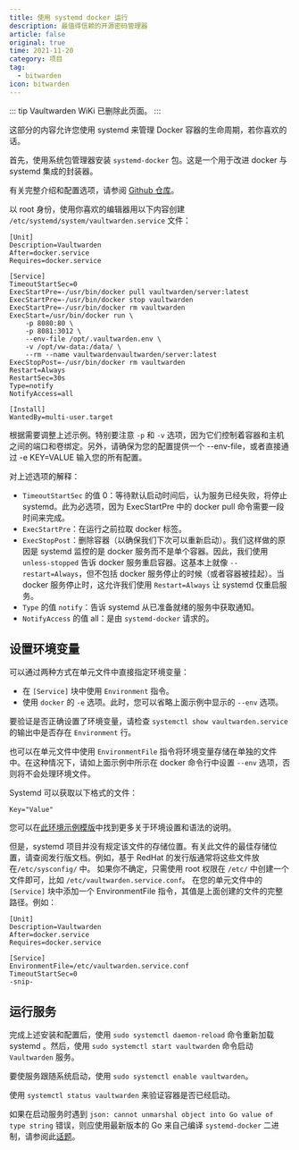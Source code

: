 ```yaml
---
title: 使用 systemd docker 运行
description: 最值得信赖的开源密码管理器 
article: false
original: true
time: 2021-11-20
category: 项目
tag:
  - bitwarden
icon: bitwarden
---
```


::: tip
Vaultwarden WiKi 已删除此页面。
:::

这部分的内容允许您使用 systemd 来管理 Docker 容器的生命周期，若你喜欢的话。

首先，使用系统包管理器安装 `systemd-docker` 包。这是一个用于改进 docker 与 systemd 集成的封装器。

有关完整介绍和配置选项，请参阅 [Github 仓库](https://github.com/ibuildthecloud/systemd-docker)。

以 root 身份，使用你喜欢的编辑器用以下内容创建 `/etc/systemd/system/vaultwarden.service` 文件：

```
[Unit]
Description=Vaultwarden
After=docker.service
Requires=docker.service

[Service]
TimeoutStartSec=0
ExecStartPre=-/usr/bin/docker pull vaultwarden/server:latest
ExecStartPre=-/usr/bin/docker stop vaultwarden
ExecStartPre=-/usr/bin/docker rm vaultwarden
ExecStart=/usr/bin/docker run \  
    -p 8080:80 \  
    -p 8081:3012 \  
    --env-file /opt/.vaultwarden.env \  
    -v /opt/vw-data:/data/ \  
    --rm --name vaultwardenvaultwarden/server:latest
ExecStopPost=-/usr/bin/docker rm vaultwarden
Restart=Always
RestartSec=30s
Type=notify
NotifyAccess=all

[Install]
WantedBy=multi-user.target
```

根据需要调整上述示例。特别要注意 `-p` 和 `-v` 选项，因为它们控制着容器和主机之间的端口和卷绑定。另外，请确保为您的配置提供一个 --env-file，或者直接通过 -e KEY=VALUE 输入您的所有配置。

对上述选项的解释：

- `TimeoutStartSec` 的值 0：等待默认启动时间后，认为服务已经失败，将停止 systemd。此为必选项，因为 ExecStartPre 中的 docker pull 命令需要一段时间来完成。
- `ExecStartPre`：在运行之前拉取 docker 标签。
- `ExecStopPost`：删除容器（以确保我们下次可以重新启动）。我们这样做的原因是 systemd 监控的是 docker 服务而不是单个容器。因此，我们使用 `unless-stopped` 告诉 docker 服务重启容器。这基本上就像 `--restart=Always`，但不包括 docker 服务停止的时候（或者容器被挂起）。当 docker 服务停止时，这允许我们使用 `Restart=Always` 让 systemd 仅重启服务。
- `Type` 的值 `notify`：告诉 systemd 从已准备就绪的服务中获取通知。
- `NotifyAccess` 的值 all：是由 `systemd-docker` 请求的。

## 设置环境变量

可以通过两种方式在单元文件中直接指定环境变量：

- 在 `[Service]` 块中使用 `Environment` 指令。
- 使用 `docker` 的 `-e` 选项。此时，您可以省略上面示例中显示的 `--env` 选项。

要验证是否正确设置了环境变量，请检查 `systemctl show vaultwarden.service` 的输出中是否存在 `Environment` 行。

也可以在单元文件中使用 `EnvironmentFile` 指令将环境变量存储在单独的文件中。在这种情况下，请如上面示例中所示在 docker 命令行中设置 `--env` 选项，否则将不会处理环境文件。

Systemd 可以获取以下格式的文件：

```
Key="Value"
```

您可以在[此环境示例模版](https://github.com/dani-garcia/bitwarden_rs/blob/21325b7523a68ab3ae8d435ab5b73176db6155ff/.env.template)中找到更多关于环境设置和语法的说明。

但是，systemd 项目并没有规定该文件的存储位置。有关此文件的最佳存储位置，请查阅发行版文档。例如，基于 RedHat 的发行版通常将这些文件放在`/etc/sysconfig/` 中。
如果你不确定，只需使用 root 权限在 `/etc/` 中创建一个文件即可，比如 `/etc/vaultwarden.service.conf`。
在您的单元文件中的 `[Service]` 块中添加一个 EnvironmentFile 指令，其值是上面创建的文件的完整路径。例如：

```
[Unit]
Description=Vaultwarden
After=docker.service
Requires=docker.service

[Service]
EnvironmentFile=/etc/vaultwarden.service.conf
TimeoutStartSec=0
-snip-
```

## 运行服务

完成上述安装和配置后，使用 `sudo systemctl daemon-reload` 命令重新加载systemd 。然后，使用 `sudo systemctl start vaultwarden` 命令启动 `Vaultwarden` 服务。

要使服务跟随系统启动，使用 `sudo systemctl enable vaultwarden`。

使用 `systemctl status vaultwarden` 来验证容器是否已经启动。

如果在启动服务时遇到 `json: cannot unmarshal object into Go value of type string` 错误，则应使用最新版本的 Go 来自己编译 `systemd-docker` 二进制，请参阅此[话题](https://github.com/ibuildthecloud/systemd-docker/issues/50)。
